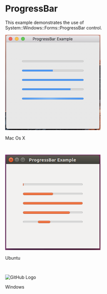 # ProgressBar
This example demonstrates the use of System::Windows::Forms::ProgressBar control.
<BR>

![GitHub Logo](../../../Documentations/Images/Examples/Forms/ProgressBarM.png)
<p align="left">Mac Os X</p>
<BR>

![GitHub Logo](../../../Documentations/Images/Examples/Forms/ProgressBarU.png)
<p align="left">Ubuntu</p>
<BR>

![GitHub Logo](../../../Documentations/Images/Examples/Forms/ProgressBarg)
<p align="left">Windows</p>
<BR>
